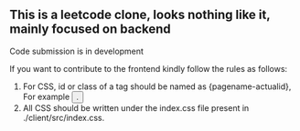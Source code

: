## This is a leetcode clone, looks nothing like it, mainly focused on backend
Code submission is in development

If you want to contribute to the frontend kindly follow the rules as follows:
1. For CSS, id or class of a tag should be named as {pagename-actualid}, For example <button id="Home-loginbutton">.
2. All CSS should be written under the index.css file present in ./client/src/index.css.


